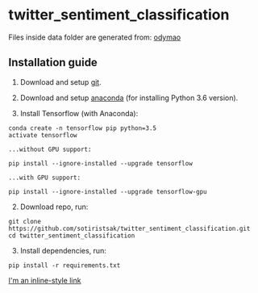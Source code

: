 # twitter_sentiment_classification

Files inside data folder are generated from: [odymao](https://github.com/odymao/Representations-for-linguistic-sentiment-content-using-computational-intelligence)



## Installation guide

1.  Download and setup [git](https://git-scm.com/downloads).
    

2.  Download and setup [anaconda](https://repo.anaconda.com/archive/Anaconda3-5.2.0-Windows-x86_64.exe) (for installing Python 3.6 version).
    

3.  Install Tensorflow (with Anaconda):
```
conda create -n tensorflow pip python=3.5
activate tensorflow
```
    ...without GPU support:
```
pip install --ignore-installed --upgrade tensorflow
```
    ...with GPU support:
```
pip install --ignore-installed --upgrade tensorflow-gpu 
```

2.  Download repo, run:

```
git clone https://github.com/sotiristsak/twitter_sentiment_classification.git
cd twitter_sentiment_classification
```

3.  Install dependencies, run:
```
pip install -r requirements.txt
```

[I'm an inline-style link](https://www.google.com)
